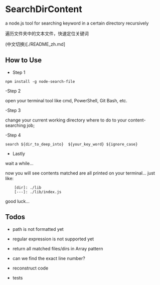 # SearchDirContent

a node.js tool for searching keyword in a certain directory recursively

遍历文件夹中的文本文件，快速定位关键词

(中文切换)[./README_zh.md]

## How to Use

- Step 1

``` npm install -g node-search-file ```

-Step 2

open your terminal tool like cmd, PowerShell, Git Bash, etc.

-Step 3

change your current working directory where to do to your content-searching job;

-Step 4

``` search ${dir_to_deep_into}  ${your_key_word} ${ignore_case} ```

- Lastly

wait a while...

now you will see contents matched are all printed on your terminal... just like: 

```
	[dir]: ./lib
	[---]: ./lib/index.js
```

good luck...


## Todos

- path is not formatted yet

- regular expression is not supported yet

- return all matched files/dirs in Array pattern

- can we find the exact line number?

- reconstruct code

- tests

